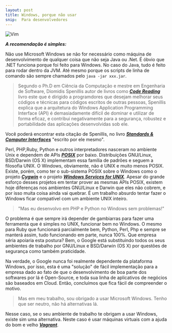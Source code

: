 ```yaml
---
layout: post
title: Windows, porque não usar
snip:  Para desenvolvedores
---
```


![Vim](http://cdn.instantshift.com/media/uploads/2013/04/universal-mobile-site-design-flaw.jpg)

***A recomendação é simples:*** 

Não use Microsoft Windows se não for necessário como máquina de desenvolvimento de qualquer coisa que não seja Java ou .Net. É óbvio que .NET funciona porque foi feito para Windows. No caso do Java, tudo é feito para rodar dentro da JVM. Até mesmo porque os scripts de linha de comando são sempre chamados pelo ```java -jar xxx.jar```.

> Segundo o Ph.D em Ciência da Computação e mestre em Engenharia de Software, Diomidis Spenillis autor de livros como ***[Code Reading](http://www.amazon.com/Code-Reading-Open-Source-Perspective/dp/0201799405)*** livro este que é dirigido a programdores que desejam melhorar seus códigos e técnicas para códigos escritos de outras pessoas, Spenillis explica que a arquitetura do Windows Application Programming Interface (API) é demasiadamente difícil de dominar e utilizar de forma eficaz, e contribui negativamente para a segurança, robustez e portabilidade das aplicações desenvolvidas sob ele.

Você poderá encontrar esta citação de Spenillis, no livro ***[Standards & Computer Interfaces](http://www.sciencedirect.com/science/article/pii/S0920548998000129)*** "escrito por ele mesmo".

Perl, PHP,Ruby, Python e outros interpretadores nasceram no ambiente Unix e dependem de APIs ***[POSIX](http://en.wikipedia.org/wiki/POSIX)*** por baixo. Distribuições GNU/Linux, BSD/Darwin (OS X) implementam essa família de padrões e seguem a filosofia UNIX. O Windows, obviamente, não é UNIX e muito menos POSIX. Existe, porém, como ter o sub-sistema POSIX sobre o Windows como o projeto ***[Cygwin](https://www.cygwin.com/)*** e o projeto ***[Windows Services for UNIX](http://www.microsoft.com/en-us/download/details.aspx?id=274)***. Apesar do grande esforço desses projetos em tentar prover as mesmas APIs POSIX, existem hoje diferenças nos ambientes GNU/Linux e Darwin que eles não cobrem, e por isso muita coisa ainda vai quebrar. É um trabalho absurdo tentar fazer o Windows ficar compatível com um ambiente UNIX inteiro. 

> "Mas eu desenvolvo em PHP e Python no Windows sem problemas!"

O problema é que sempre irá depender de gambiarras para fazer uma ferramenta que é simples no UNIX, funcionar bem no Windows. O mesmo para Ruby que funcionará parcialmente bem, Python, Perl, Php e sempre se manterá assim, tudo funcionando em parte, nunca 100%. Que empresa séria apoiaria esta postura? Bem, o Google está substituindo todos os seus ambientes de trabalho por GNU/Linux e BSD/Darwin (OS X) por questões de segurança como também praticidade.

 Na verdade, o Google nunca foi realmente dependente da plataforma Windows, por isso, esta é uma "solução" de fácil implementação para a empresa dado ao fato de que o desenvolvimento de boa parte dos softwares por lá é Open-Source, e toda sua linha de aplicativos de negócios são baseados em Cloud. Então, concluímos que fica fácil de compreender o motivo. 

> Mas em meu trabalho, sou obrigado a usar Microsoft Windows. Tenho que ser neutro, não há alternativas lá.

Nesse caso, se o seu ambiente de trabalho te obrigam a usar Windows, existe sim uma alternativa. Neste caso é usar máquinas virtuais com a ajuda do bom e velho ***[Vagrant](https://www.vagrantup.com/)***.



